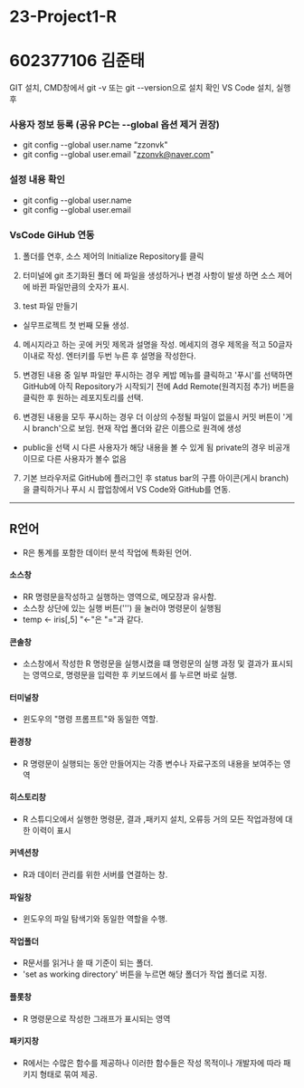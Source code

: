 # 23-Project1-R
# 602377106 김준태

GIT 설치, CMD창에서 git -v 또는 git --version으로 설치 확인
VS Code 설치, 실행 후

### 사용자 정보 등록 (공유 PC는 --global 옵션 제거 권장)
* git config --global user.name “zzonvk"
* git config --global user.email "zzonvk@naver.com"

### 설정 내용 확인
* git config --global user.name
* git config --global user.email

### VsCode GiHub 연동

1. 폴더를 연후, 소스 제어의 Initialize Repository를 클릭

2. 터미널에 git 초기화된 폴더 에 파일을 생성하거나
변경 사항이 발생 하면 소스 제어에 바뀐 파일만큼의 숫자가 표시.

3. test 파일 만들기
* 실무프로젝트 첫 번째 모듈 생성.

4. 메시지라고 하는 곳에 커밋 제목과 설명을 작성. 메세지의 경우 제목을 적고 50글자 이내로 작성.
엔터키를 두번 누른 후 설명을 작성한다.

5. 변경된 내용 중 일부 파일만 푸시하는 경우 케밥 메뉴를 클릭하고 '푸시'를 선택하면 GitHub에 아직 Repository가 시작되기 전에 Add Remote(원격지점 추가) 버튼을 클릭한 후 원하는 레포지토리를 선택.

6. 변경된 내용을 모두 푸시하는 경우 더 이상의 수정될 파일이 없을시 커밋 버튼이 '게시 branch'으로 보임.
현재 작업 폴더와 같은 이름으로 원격에 생성

- public을 선택 시 다른 사용자가 해당 내용을 볼 수 있게 됨 private의 경우 비공개이므로 다른 사용자가 볼수 없음

7. 기본 브라우저로 GitHub에 플러그인 후
status bar의 구름 아이콘(게시 branch)을 클릭하거나 푸시 시 팝업창에서 VS Code와 GitHub를 연동.

---------------------------------------------------------------------------------------------
## R언어
* R은 통계를 포함한 데이터 분석 작업에 특화된 언어.

#### 소스창 
* RR 명령문을작성하고 실행하는 영역으로, 메모장과 유사함.
* 소스창 상단에 있는 실행 버튼(''') 을 눌러야 명령문이 실행됨
* temp <- iris[,5] "<-"은 "="과 같다.
#### 콘솔창 
* 소스창에서 작성한 R 명령문을 실행시켰을 떄 명령문의 실행 과정 및 결과가 표시되는 영역으로, 명령문을 입력한 후 키보드에서 <Enter>를 누르면 바로 실행.
#### 터미널창 
* 윈도우의 "명령 프롬프트"와 동일한 역할.
#### 환경창 
* R 명령문이 실행되는 동안 만들어지는 각종 변수나 자료구조의 내용을 보여주는 영역
#### 히스토리창 
* R 스튜디오에서 실행한 명령문, 결과 ,패키지 설치, 오류등 거의 모든 작업과정에 대한 이력이 표시
#### 커넥션창
* R과 데이터 관리를 위한 서버를 연결하는 창.
#### 파일창 
* 윈도우의 파일 탐색기와 동일한 역할을 수행.
#### 작업폴더
* R문서를 읽거나 쓸 때 기준이 되는 폴더.
* 'set as working directory' 버튼을 누르면 해당 폴더가 작업 폴더로 지정.
#### 플롯창 
* R 명령문으로 작성한 그래프가 표시되는 영역
#### 패키지창 
* R에서는 수많은 함수를 제공하나 이러한 함수들은 작성 목적이나 개발자에 따라 패키지 형태로 묶여 제공.
